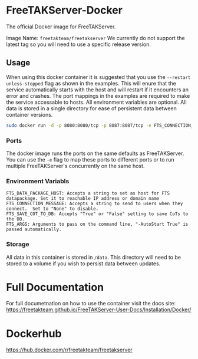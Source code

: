 
# FreeTAKServer-Docker
The official Docker image for FreeTAKServer.

Image Name:
`freetakteam/freetakserver` We currently do not support the latest tag so you will need to use a specific release version.

## Usage
When using this docker container it is suggested that you use the `--restart unless-stopped` flag as shown in the examples.  This will enure that the service automatically starts with the host and will restart if it encounters an error and crashes.  The port mappings in the examples are required to make the service accessable to hosts.  All environment variables are optional.  All data is stored in a single directory for ease of persistent data between container versions.

```bash
sudo docker run -d -p 8080:8080/tcp -p 8087:8087/tcp -e FTS_CONNECTION_MESSAGE="Server Connection Message" -v fts_data:/data --name fts --restart unless-stopped freetakteam/freetakserver:1.2.02
```

### Ports
The docker image runs the ports on the same defaults as FreeTAKServer.  You can use the `-e` flag to map these ports to different ports or to run multiple FreeTAKServer's concurrently on the same host.

### Environment Variabls
```
FTS_DATA_PACKAGE_HOST: Accepts a string to set as host for FTS datapackage. Set it to reachable IP address or domain name
FTS_CONNECTION_MESSAGE: Accepts a string to send to users when they connect.  Set to "None" to disable.
FTS_SAVE_COT_TO_DB: Accepts "True" or "False" setting to save CoTs to the DB.
FTS_ARGS: Arguments to pass on the command line, "-AutoStart True" is passed automatically.  
```

### Storage
All data in this container is stored in `/data`.  This directory will need to be stored to a volume if you wish to persist data between updates.

# Full Documentation
For full documetnation on how to use the container visit the docs site:
https://freetakteam.github.io/FreeTAKServer-User-Docs/Installation/Docker/

# Dockerhub
https://hub.docker.com/r/freetakteam/freetakserver
